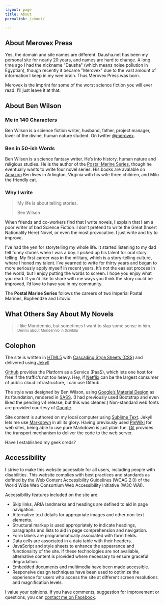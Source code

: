```yaml
---
layout: page
title: About
permalink: /about/

---
```

<!-- vogel-harvey-novak-cp-tot-trim -->

## About Merovex Press

Yes, the domain and site names are different. Dausha.net has been my personal site for nearly 20 years, and names are hard to change. A long time ago I had the nickname "Dausha" (which means noise pollution in Egyptian), though recently it became "Merovex" due to the vast amount of information I keep in my wee brain. Thus Merovex Press was born.

Merovex is the imprint for some of the worst science fiction you will ever read. I'll just leave it at that.

## About Ben Wilson

### Me in 140 Characters

Ben Wilson is a science fiction writer, husband, father, project manager, lover of the divine, human nature student. On twitter [@merovex](https://twitter.com/merovex).

### Ben in 50-ish Words

Ben Wilson is a science fantasy writer. He’s into history, human nature and religious studies. He is the author of the [Postal Marine Series](/postal-marine-series), though he eventually wants to write four novel series. His books are avalable on [Amazon](http://www.amazon.com/Ben-Wilson/e/B001JSB9SY) Ben lives in Arlington, Virginia with his wife three children, and Milo the friendly cat. 

### Why I write

> My life is about telling stories.
> 
> <span>Ben Wilson</span>

When friends and co-workers find that I write novels, I explain that I am a poor writer of bad Science Fiction. I don’t pretend to write the Great (Insert Nationality Here) Novel, or even the most provocative. I just write and try to improve.

I’ve had the yen for storytelling my whole life. It started listening to my dad tell funny stories when I was a boy. I picked up his talent for oral story telling. My first career was in the military, which is a story-telling culture, where I honed my talent. I’ve yearned to write for thirty years and began to more seriously apply myself in recent years. It’s not the easiest process in the world, but I enjoy putting the words to screen. I hope you enjoy what you read. If you’d like to share with me ways you think the story could be improved, I’d love to have you in my community.

The **Postal Marine Series** follows the careers of two Imperial Postal Marines, Bophendze and Litovio.

## What Others Say About My Novels

> I like Mondennio, but sometimes I want to slap some sense in him.<br><small>Dennis about Mondennio in _Scintilla_</small>

<!-- ## About Ben Wilson

Ben Wilson loves learning and storytelling. Writing Science Fiction novels helps him do both. He started writing in his teens, and let life get in the way through his twenties. He has a wide range of interests, all of which are represented in his novels—somehow.

He originally founded this site in 1998 to expand his technical expertise; extending an even earlier web site. Now dedicated to highlighting his literary endeavors.

Ben Wilson lives in Northern Virginia with his wife, kids and a cat. -->

## Colophon

The site is written in [HTML5](http://en.wikipedia.org/wiki/HTML5)
with [Cascading Style Sheets (CSS)](http://en.wikipedia.org/wiki/Css)
and delivered using [Jekyll](http://jekyllrb.com/).

[Github](http://github.com) provides the Platform as a Service (PaaS), which lets one host for free if the traffic’s not too heavy. Hey, if [Netflix](http://netflix.com) can be the largest consumer of public cloud infrastructure, I can use Github.

The style was designed by Ben Wilson, using [Google’s Material Design](http://materializecss.com/about.html) as its foundation, rendered in [SASS](http://sass-lang.com/). (I had previously used Bootstrap and even liked the pending v4 release, but this was cleaner.) Non-standard web fonts are provided courtesy of [Google](http://www.google.com/webfonts).

Site content is authored on my local computer using [Sublime Text](http://www.sublimetext.com/). Jekyll lets me use [Markdown](http://daringfireball.net/projects/markdown/) in all its glory. Having previously used [PmWiki](http://pmwiki.org/) for web sites, being able to use pure Markdown is just plain fun. [Git](http://git-scm.com/) provides the transport mechanism to deliver the code to the web server.

Have I established my geek creds?

## Accessibility

I strive to make this website accessible for all users, including people with disabilities. This website complies with best practices and standards as defined by the Web Content Accessibility Guidelines (WCAG 2.0) of the World Wide Web Consortium Web Accessibility Initiative (W3C WAI).

Accessibility features included on the site are:

*   Skip links, ARIA landmarks and headings are defined to aid in page navigation.
*   Alternative text details for appropriate images and other non-text elements.
*   Structural markup is used appropriately to indicate headings, paragraphs and lists to aid in page comprehension and navigation.
*   Form labels are programmatically associated with form fields.
*   Data cells are associated in a data table with their headers.
*   JavaScript and style sheets to enhance the appearance and functionality of the site. If these technologies are not available, alternative content is provided where necessary to ensure graceful degradation.
*   Embedded documents and multimedia have been made accessible.
*   Responsive design techniques have been used to optimize the experience for users who access the site at different screen resolutions and magnification levels.

I value your opinions. If you have comments, suggestion for improvement or questions, you can [contact me on Facebook](http://on.fb.me/1M3gSiz).